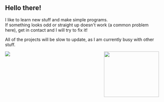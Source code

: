 ## Hello there!
I like to learn new stuff and make simple programs.\
If something looks odd or straight up doesn't work (a common problem here), get in contact and I will try to fix it!

All of the projects will be slow to update, as I am currently busy with other stuff.

<a href="https://github.com/o-dka/github-readme-stats">
  <img align="center" src="https://github-readme-stats.vercel.app/api/top-langs/?username=o-dka&layout=compact">
  <img align="right" src="https://cdn.discordapp.com/attachments/680511371733106713/960906785559035904/unknown.png" width="180" height="150">
</a>


